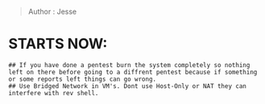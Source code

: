 > Author : Jesse 

# STARTS NOW:

    ## If you have done a pentest burn the system completely so nothing left on there before going to a diffrent pentest because if something or some reports left things can go wrong.
    ## Use Bridged Network in VM's. Dont use Host-Only or NAT they can interfere with rev shell.
  
